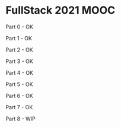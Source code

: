 # FullStack 2021 MOOC

Part 0 - OK

Part 1 - OK

Part 2 - OK

Part 3 - OK

Part 4 - OK

Part 5 - OK

Part 6 - OK

Part 7 - OK

Part 8 - WIP

